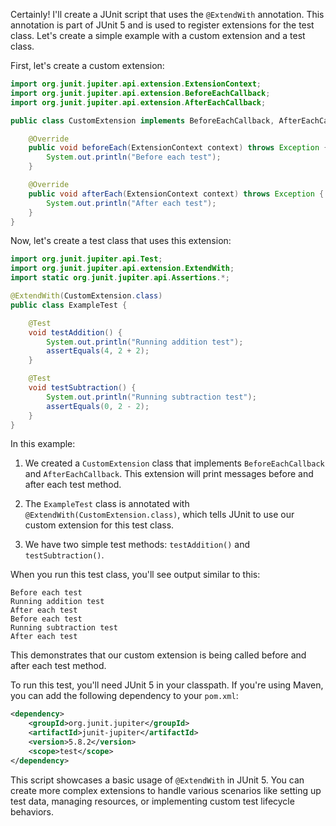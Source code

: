 Certainly! I'll create a JUnit script that uses the `@ExtendWith` annotation. This annotation is part of JUnit 5 and is used to register extensions for the test class. Let's create a simple example with a custom extension and a test class.

First, let's create a custom extension:

```java
import org.junit.jupiter.api.extension.ExtensionContext;
import org.junit.jupiter.api.extension.BeforeEachCallback;
import org.junit.jupiter.api.extension.AfterEachCallback;

public class CustomExtension implements BeforeEachCallback, AfterEachCallback {

    @Override
    public void beforeEach(ExtensionContext context) throws Exception {
        System.out.println("Before each test");
    }

    @Override
    public void afterEach(ExtensionContext context) throws Exception {
        System.out.println("After each test");
    }
}
```

Now, let's create a test class that uses this extension:

```java
import org.junit.jupiter.api.Test;
import org.junit.jupiter.api.extension.ExtendWith;
import static org.junit.jupiter.api.Assertions.*;

@ExtendWith(CustomExtension.class)
public class ExampleTest {

    @Test
    void testAddition() {
        System.out.println("Running addition test");
        assertEquals(4, 2 + 2);
    }

    @Test
    void testSubtraction() {
        System.out.println("Running subtraction test");
        assertEquals(0, 2 - 2);
    }
}
```

In this example:

1. We created a `CustomExtension` class that implements `BeforeEachCallback` and `AfterEachCallback`. This extension will print messages before and after each test method.

2. The `ExampleTest` class is annotated with `@ExtendWith(CustomExtension.class)`, which tells JUnit to use our custom extension for this test class.

3. We have two simple test methods: `testAddition()` and `testSubtraction()`.

When you run this test class, you'll see output similar to this:

```
Before each test
Running addition test
After each test
Before each test
Running subtraction test
After each test
```

This demonstrates that our custom extension is being called before and after each test method.

To run this test, you'll need JUnit 5 in your classpath. If you're using Maven, you can add the following dependency to your `pom.xml`:

```xml
<dependency>
    <groupId>org.junit.jupiter</groupId>
    <artifactId>junit-jupiter</artifactId>
    <version>5.8.2</version>
    <scope>test</scope>
</dependency>
```

This script showcases a basic usage of `@ExtendWith` in JUnit 5. You can create more complex extensions to handle various scenarios like setting up test data, managing resources, or implementing custom test lifecycle behaviors.